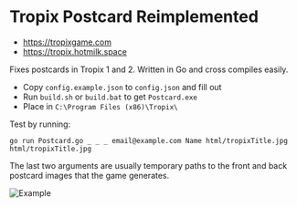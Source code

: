 # Tropix Postcard Reimplemented

-   https://tropixgame.com
-   https://tropix.hotmilk.space

Fixes postcards in Tropix 1 and 2. Written in Go and cross compiles easily.

<!-- Can also send to multiple emails if you seperate in-game with `^`. -->

-   Copy `config.example.json` to `config.json` and fill out
-   Run `build.sh` or `build.bat` to get `Postcard.exe`
-   Place in `C:\Program Files (x86)\Tropix\`

Test by running:

`go run Postcard.go _ _ _ email@example.com Name html/tropixTitle.jpg html/tropixTitle.jpg`

The last two arguments are usually temporary paths to the front and back postcard images that the game generates.

![Example](example.jpg)
